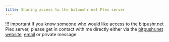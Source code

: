 ```yaml
---
title: Sharing access to the bitpushr.net Plex server
---
```


!!! important
    If you know someone who would like access to the bitpushr.net Plex server, please get in contact with me directly either via the [bitpushr.net website](https://bitpushr.net/contact-me/), [email](mailto:bitpushr97@gmail.com) or private message.
